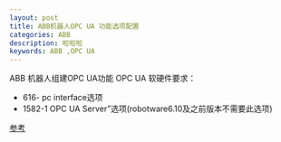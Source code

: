 ```yaml
---
layout: post
title: ABB机器人OPC UA 功能选项配置
categories: ABB
description: 啦啦啦
keywords: ABB ,OPC UA
---
```

ABB 机器人组建OPC UA功能
OPC UA 软硬件要求：
  - 616- pc interface选项
  - 1582-1 OPC UA Server”选项(robotware6.10及之前版本不需要此选项)
  
[参考](https://mp.weixin.qq.com/s/OPLm96j6puZInDoTys1WUg)
